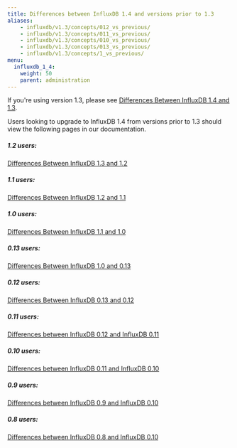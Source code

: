 ```yaml
---
title: Differences between InfluxDB 1.4 and versions prior to 1.3
aliases:
    - influxdb/v1.3/concepts/012_vs_previous/
    - influxdb/v1.3/concepts/011_vs_previous/
    - influxdb/v1.3/concepts/010_vs_previous/
    - influxdb/v1.3/concepts/013_vs_previous/
    - influxdb/v1.3/concepts/1_vs_previous/
menu:
  influxdb_1_4:
    weight: 50
    parent: administration
---
```


If you're using version 1.3, please see [Differences Between InfluxDB 1.4 and 1.3](/influxdb/v1.5/administration/differences/).

Users looking to upgrade to InfluxDB 1.4 from versions prior to 1.3 should view the following pages in our documentation.

##### 1.2 users:
[Differences Between InfluxDB 1.3 and 1.2](/influxdb/v1.3/administration/differences/)

##### 1.1 users:
[Differences Between InfluxDB 1.2 and 1.1](/influxdb/v1.2/administration/differences/)

##### 1.0 users:
[Differences Between InfluxDB 1.1 and 1.0](/influxdb/v1.1/administration/differences/)

##### 0.13 users:
[Differences Between InfluxDB 1.0 and 0.13](/influxdb/v1.0/administration/013_vs_1/)

##### 0.12 users:
[Differences Between InfluxDB 0.13 and 0.12](/influxdb/v0.13/administration/012_vs_013/)

##### 0.11 users:
[Differences between InfluxDB 0.12 and InfluxDB 0.11](/influxdb/v0.12/concepts/011_vs_012/)

##### 0.10 users:
[Differences between InfluxDB 0.11 and InfluxDB 0.10](/influxdb/v1.3/concepts/010_vs_011/)

##### 0.9 users:
[Differences between InfluxDB 0.9 and InfluxDB 0.10](/influxdb/v0.10/concepts/09_vs_010/)

##### 0.8 users:
[Differences between InfluxDB 0.8 and InfluxDB 0.10](/influxdb/v0.10/concepts/08_vs_010/)
